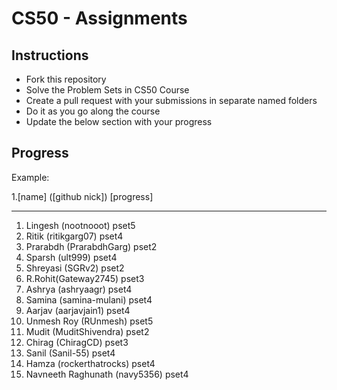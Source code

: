# CS50 - Assignments

## Instructions

- Fork this repository
- Solve the Problem Sets in CS50 Course
- Create a pull request with your submissions in separate named folders
- Do it as you go along the course
- Update the below section with your progress

## Progress

Example:

1.[name] ([github nick]) [progress]
___________________________________________________

1. Lingesh (nootnooot) pset5
2. Ritik (ritikgarg07) pset4
3. Prarabdh (PrarabdhGarg) pset2
4. Sparsh (ult999) pset4
5. Shreyasi (SGRv2) pset2
6. R.Rohit(Gateway2745) pset3
7. Ashrya (ashryaagr) pset4
8. Samina (samina-mulani) pset4
9. Aarjav (aarjavjain1) pset4
10. Unmesh Roy (RUnmesh) pset5
11. Mudit (MuditShivendra) pset2
12. Chirag (ChiragCD) pset3
13. Sanil (Sanil-55) pset4
14. Hamza (rockerthatrocks) pset4
15. Navneeth Raghunath (navy5356) pset4
